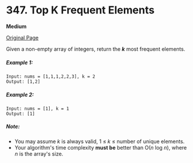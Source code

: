 # 347. Top K Frequent Elements

**Medium**

[Original Page](https://leetcode.com/problems/top-k-frequent-elements/)

Given a non-empty array of integers, return the ***k*** most frequent elements.

##### Example 1:
```
Input: nums = [1,1,1,2,2,3], k = 2
Output: [1,2]
```

##### Example 2: 
```
Input: nums = [1], k = 1
Output: [1]
```

##### Note:
- You may assume *k* is always valid, 1 ≤ *k* ≤ number of unique elements.
- Your algorithm's time complexity **must be** better than O(*n* log *n*), where *n* is the array's size.
